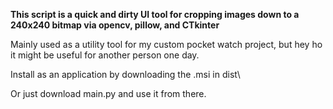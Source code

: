 **This script is a quick and dirty UI tool for cropping images down to a 240x240 bitmap via opencv, pillow, and CTkinter**

Mainly used as a utility tool for my custom pocket watch project, but hey ho it might be useful for another person one day.

Install as an application by downloading the .msi in dist\

Or just download main.py and use it from there.
